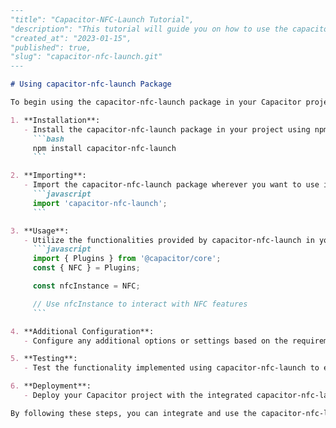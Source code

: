 ```markdown
---
"title": "Capacitor-NFC-Launch Tutorial",
"description": "This tutorial will guide you on how to use the capacitor-nfc-launch package in your Capacitor project.",
"created_at": "2023-01-15",
"published": true,
"slug": "capacitor-nfc-launch.git"
---

# Using capacitor-nfc-launch Package

To begin using the capacitor-nfc-launch package in your Capacitor project, follow these steps:

1. **Installation**:
   - Install the capacitor-nfc-launch package in your project using npm or yarn:
     ```bash
     npm install capacitor-nfc-launch
     ```

2. **Importing**:
   - Import the capacitor-nfc-launch package wherever you want to use it in your project:
     ```javascript
     import 'capacitor-nfc-launch';
     ```

3. **Usage**:
   - Utilize the functionalities provided by capacitor-nfc-launch in your project as needed. For example:
     ```javascript
     import { Plugins } from '@capacitor/core';
     const { NFC } = Plugins;

     const nfcInstance = NFC;

     // Use nfcInstance to interact with NFC features
     ```

4. **Additional Configuration**:
   - Configure any additional options or settings based on the requirements of your project.

5. **Testing**:
   - Test the functionality implemented using capacitor-nfc-launch to ensure it works as expected.

6. **Deployment**:
   - Deploy your Capacitor project with the integrated capacitor-nfc-launch package to your desired platforms.

By following these steps, you can integrate and use the capacitor-nfc-launch package in your Capacitor project effectively.
```
```